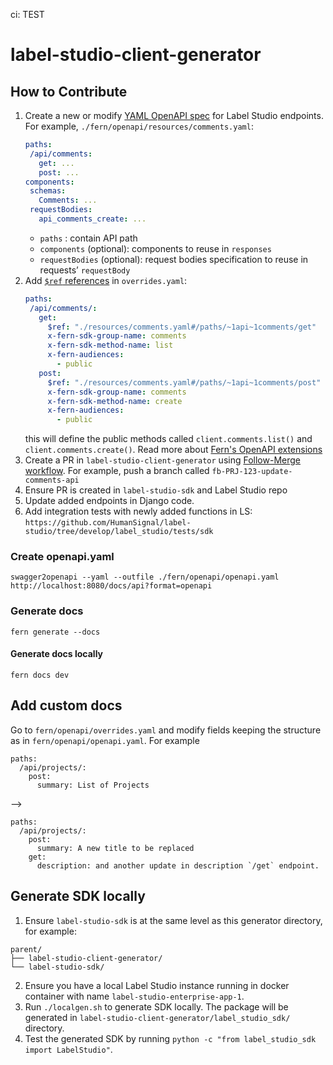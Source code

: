 ci: TEST
# label-studio-client-generator

## How to Contribute
1. Create a new or modify [YAML OpenAPI spec](https://swagger.io/docs/specification/about/) for Label Studio endpoints.
   For example, `./fern/openapi/resources/comments.yaml`:
   ```yaml
   paths:
    /api/comments:
      get: ...
  	  post: ...
   components:
    schemas:
      Comments: ...
    requestBodies:
      api_comments_create: ...
   ```
    - `paths` : contain API path
    - `components` (optional): components to reuse in `responses`
    - `requestBodies` (optional): request bodies specification to reuse in requests’ `requestBody`
2. Add [`$ref` references](https://swagger.io/docs/specification/using-ref/) in `overrides.yaml`:
   ```yaml
   paths:
    /api/comments/:
      get:
        $ref: "./resources/comments.yaml#/paths/~1api~1comments/get"
        x-fern-sdk-group-name: comments
        x-fern-sdk-method-name: list
        x-fern-audiences:
          - public
      post:
        $ref: "./resources/comments.yaml#/paths/~1api~1comments/post"
        x-fern-sdk-group-name: comments
        x-fern-sdk-method-name: create
        x-fern-audiences:
          - public
   ```
   this will define the public methods called `client.comments.list()` and `client.comments.create()`. Read more about [Fern's OpenAPI extensions](https://buildwithfern.com/learn/api-definition/openapi/extensions)
3. Create a PR in `label-studio-client-generator` using [Follow-Merge workflow](https://www.notion.so/214a17976c254100a4c261ec800cf3e8?pvs=21). For example, push a branch called `fb-PRJ-123-update-comments-api` 
4. Ensure PR is created in `label-studio-sdk` and Label Studio repo
5. Update added endpoints in Django code.
6. Add integration tests with newly added functions in LS: `https://github.com/HumanSignal/label-studio/tree/develop/label_studio/tests/sdk`
   

### Create openapi.yaml

```
swagger2openapi --yaml --outfile ./fern/openapi/openapi.yaml http://localhost:8080/docs/api?format=openapi
```

### Generate docs

```
fern generate --docs
```

#### Generate docs locally
```
fern docs dev
```

## Add custom docs

Go to `fern/openapi/overrides.yaml` and modify fields keeping the structure as in `fern/openapi/openapi.yaml`. For example

```
paths:
  /api/projects/:
    post:
      summary: List of Projects
```
-->
```
paths:
  /api/projects/:
    post:
      summary: A new title to be replaced
    get:
      description: and another update in description `/get` endpoint.
```

## Generate SDK locally
1. Ensure `label-studio-sdk` is at the same level as this generator directory, for example:
  ```
  parent/
  ├── label-studio-client-generator/
  └── label-studio-sdk/
  ```
2. Ensure you have a local Label Studio instance running in docker container with name `label-studio-enterprise-app-1`.
3. Run `./localgen.sh` to generate SDK locally. The package will be generated in `label-studio-client-generator/label_studio_sdk/` directory.
4. Test the generated SDK by running `python -c "from label_studio_sdk import LabelStudio"`.